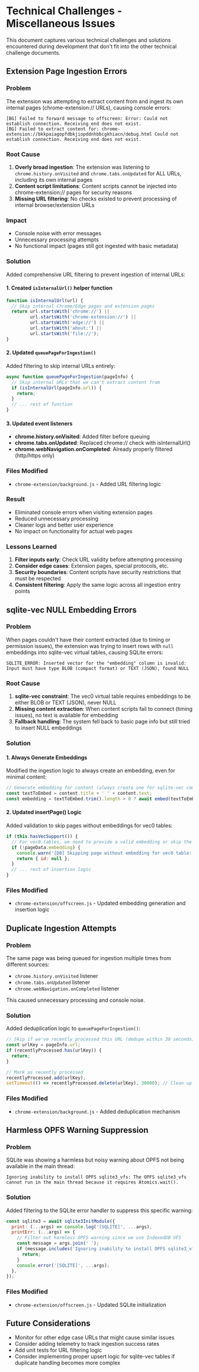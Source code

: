 # Technical Challenges - Miscellaneous Issues

This document captures various technical challenges and solutions encountered during development that don't fit into the other technical challenge documents.

## Extension Page Ingestion Errors

### Problem

The extension was attempting to extract content from and ingest its own internal pages (chrome-extension:// URLs), causing console errors:

```
[BG] Failed to forward message to offscreen: Error: Could not establish connection. Receiving end does not exist.
[BG] Failed to extract content for: chrome-extension://bkkpaiagopfdbkjiopddnhbbcgkhiacn/debug.html Could not establish connection. Receiving end does not exist.
```

### Root Cause

1. **Overly broad ingestion**: The extension was listening to `chrome.history.onVisited` and `chrome.tabs.onUpdated` for ALL URLs, including its own internal pages
2. **Content script limitations**: Content scripts cannot be injected into chrome-extension:// pages for security reasons
3. **Missing URL filtering**: No checks existed to prevent processing of internal browser/extension URLs

### Impact

- Console noise with error messages
- Unnecessary processing attempts
- No functional impact (pages still got ingested with basic metadata)

### Solution

Added comprehensive URL filtering to prevent ingestion of internal URLs:

#### 1. Created `isInternalUrl()` helper function

```javascript
function isInternalUrl(url) {
  // Skip internal Chrome/Edge pages and extension pages
  return url.startsWith('chrome://') ||
         url.startsWith('chrome-extension://') ||
         url.startsWith('edge://') ||
         url.startsWith('about:') ||
         url.startsWith('file://');
}
```

#### 2. Updated `queuePageForIngestion()`

Added filtering to skip internal URLs entirely:

```javascript
async function queuePageForIngestion(pageInfo) {
  // Skip internal URLs that we can't extract content from
  if (isInternalUrl(pageInfo.url)) {
    return;
  }
  // ... rest of function
}
```

#### 3. Updated event listeners

- **chrome.history.onVisited**: Added filter before queuing
- **chrome.tabs.onUpdated**: Replaced chrome:// check with isInternalUrl()
- **chrome.webNavigation.onCompleted**: Already properly filtered (http/https only)

### Files Modified

- `chrome-extension/background.js` - Added URL filtering logic

### Result

- Eliminated console errors when visiting extension pages
- Reduced unnecessary processing
- Cleaner logs and better user experience
- No impact on functionality for actual web pages

### Lessons Learned

1. **Filter inputs early**: Check URL validity before attempting processing
2. **Consider edge cases**: Extension pages, special protocols, etc.
3. **Security boundaries**: Content scripts have security restrictions that must be respected
4. **Consistent filtering**: Apply the same logic across all ingestion entry points

## sqlite-vec NULL Embedding Errors

### Problem

When pages couldn't have their content extracted (due to timing or permission issues), the extension was trying to insert rows with `null` embeddings into sqlite-vec virtual tables, causing SQLite errors:

```
SQLITE_ERROR: Inserted vector for the "embedding" column is invalid: Input must have type BLOB (compact format) or TEXT (JSON), found NULL
```

### Root Cause

1. **sqlite-vec constraint**: The vec0 virtual table requires embeddings to be either BLOB or TEXT (JSON), never NULL
2. **Missing content extraction**: When content scripts fail to connect (timing issues), no text is available for embedding
3. **Fallback handling**: The system fell back to basic page info but still tried to insert NULL embeddings

### Solution

#### 1. Always Generate Embeddings

Modified the ingestion logic to always create an embedding, even for minimal content:

```javascript
// Generate embedding for content (always create one for sqlite-vec compatibility)
const textToEmbed = content.title + ' ' + content.text;
const embedding = textToEmbed.trim().length > 0 ? await embed(textToEmbed) : await embed('webpage');
```

#### 2. Updated insertPage() Logic

Added validation to skip pages without embeddings for vec0 tables:

```javascript
if (this.hasVecSupport()) {
  // For vec0 tables, we need to provide a valid embedding or skip the row
  if (!pageData.embedding) {
    console.warn('[DB] Skipping page without embedding for vec0 table:', pageData.url);
    return { id: null };
  }
  // ... rest of insertion logic
}
```

### Files Modified

- `chrome-extension/offscreen.js` - Updated embedding generation and insertion logic

## Duplicate Ingestion Attempts

### Problem

The same page was being queued for ingestion multiple times from different sources:
- `chrome.history.onVisited` listener
- `chrome.tabs.onUpdated` listener
- `chrome.webNavigation.onCompleted` listener

This caused unnecessary processing and console noise.

### Solution

Added deduplication logic to `queuePageForIngestion()`:

```javascript
// Skip if we've recently processed this URL (dedupe within 30 seconds)
const urlKey = pageInfo.url;
if (recentlyProcessed.has(urlKey)) {
  return;
}

// Mark as recently processed
recentlyProcessed.add(urlKey);
setTimeout(() => recentlyProcessed.delete(urlKey), 30000); // Clean up after 30s
```

### Files Modified

- `chrome-extension/background.js` - Added deduplication mechanism

## Harmless OPFS Warning Suppression

### Problem

SQLite was showing a harmless but noisy warning about OPFS not being available in the main thread:

```
Ignoring inability to install OPFS sqlite3_vfs: The OPFS sqlite3_vfs cannot run in the main thread because it requires Atomics.wait().
```

### Solution

Added filtering to the SQLite error handler to suppress this specific warning:

```javascript
const sqlite3 = await sqlite3InitModule({
  print: (...args) => console.log('[SQLITE]', ...args),
  printErr: (...args) => {
    // Filter out harmless OPFS warning since we use IndexedDB VFS
    const message = args.join(' ');
    if (message.includes('Ignoring inability to install OPFS sqlite3_vfs')) {
      return;
    }
    console.error('[SQLITE]', ...args);
  },
});
```

### Files Modified

- `chrome-extension/offscreen.js` - Updated SQLite initialization

## Future Considerations

- Monitor for other edge case URLs that might cause similar issues
- Consider adding telemetry to track ingestion success rates
- Add unit tests for URL filtering logic
- Consider implementing proper upsert logic for sqlite-vec tables if duplicate handling becomes more complex